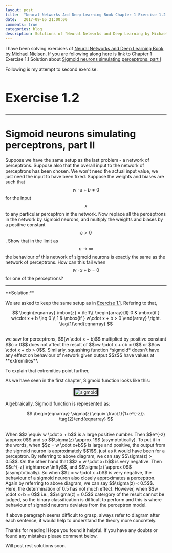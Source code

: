 ```yaml
---
layout: post
title:  "Neural Networks And Deep Learning Book Chapter 1 Exercise 1.2 Solution"
date:   2017-09-05 21:00:00
comments: true
categories: blog
description: Solutions of "Neural Networks and Deep Learning by Michael Nielsen" Exercises Chapter 1 Part II
---
```


I have been solving exercises of [Neural Networks and Deep Learning Book by Michael Nielsen](http://neuralnetworksanddeeplearning.com/). If you are following along here is link to Chapter 1 Exercise 1.1 Solution about [Sigmoid neurons simulating perceptrons, part I](https://nipunsadvilkar.github.io/blog/2017/09/04/neural-networks-and-deep-learning-book-chap1-ex1-part1-solution.html)

Following is my attempt to second exercise:


<h1 style="font-size: 40px;">Exercise 1.2</h1>
<hr>

<h1 style="font-size: 30px;">Sigmoid neurons simulating perceptrons, part II</h1>

Suppose we have the same setup as the last problem - a network of perceptrons. Suppose also that the overall input to the network of perceptrons has been chosen. We won't need the actual input value, we just need the input to have been fixed. Suppose the weights and biases are such that $$w \cdot x + b \neq 0$$ for the input $$x$$ to any particular perceptron in the network. Now replace all the perceptrons in the network by sigmoid neurons, and multiply the weights and biases by a positive constant $$c > 0$$. Show that in the limit as $$c \rightarrow \infty$$ the behaviour of this network of sigmoid neurons is exactly the same as the network of perceptrons. How can this fail when $$w \cdot x + b = 0$$ for one of the perceptrons?
<hr>
**Solution:**


We are asked to keep the same setup as in [Exercise 1.1](https://nipunsadvilkar.github.io/blog/2017/09/04/neural-networks-and-deep-learning-book-chap1-ex1-part1-solution.html).
Refering to that,

$$
\begin{eqnarray}
  \mbox{z} = \left\{
    \begin{array}{ll}
      0 & \mbox{if } w\cdot x + b \leq 0 \\
      1 & \mbox{if } w\cdot x + b > 0
    \end{array}
  \right.
\tag{1}\end{eqnarray}
$$

<br>
we saw for perceptrons, $$(w \cdot x + b)$$ multiplied by positive constant $$c > 0$$ does not affect the result of $$cw \cdot x + cb = 0$$ or $$cw \cdot x + cb > 0$$. Similarly, squashing function *sigmoid* doesn't have any effect on behaviour of network given output $$z$$ have values at **extremities**.

To explain that extremities point further,

As we have seen in the first chapter, Sigmoid function looks like this:

<p align="center">
  <img src="{{ site.url }}/assets/img/sigmoid.png" alt="sigmoid" border="5">
</p>

Algebraically, Sigmoid function is represented as:

$$
\begin{eqnarray}
  \sigma(z) \equiv \frac{1}{1+e^{-z}}.
\tag{2}\end{eqnarray}
$$

<br>
When $$z \equiv w \cdot x + b$$ is a large positive number. Then $$e^{-z} \approx 0$$ and so $$\sigma(z) \approx 1$$ (asymptotically). To put it in the words, when $$z = w \cdot x+b$$ is large and positive, the output from the sigmoid neuron is approximately $$1$$, just as it would have been for a perceptron. By referring to above diagram, we can say $$\sigma(z) > 0.5$$. On the other hand that $$z = w \cdot x+b$$ is very negative. Then $$e^{-z} \rightarrow \infty$$, and $$\sigma(z) \approx 0$$ (asymptotically). So when $$z = w \cdot x +b$$ is very negative, the behaviour of a sigmoid neuron also closely approximates a perceptron. Again by referring to above diagram, we can say $$\sigma(z) < 0.5$$. Here, the determination of 0.5 has not much effect. However, when $$w \cdot x+b = 0$$ i.e., $$\sigma(z) = 0.5$$ catergory of the result cannot be judged, so the binary classification is difficult to perform and this is where behaviour of sigmoid neurons deviates from the perceptron model.

If above paragraph seems difficult to grasp, always refer to diagram after each sentence, it would help to understand the theory more concretely.


Thanks for reading! Hope you found it helpful. If you have any doubts or found any mistakes please comment below.

Will post rest solutions soon.
